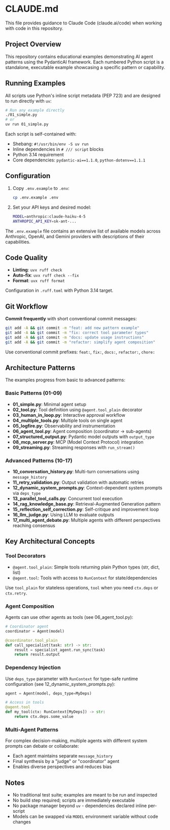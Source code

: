# CLAUDE.md

This file provides guidance to Claude Code (claude.ai/code) when working with code in this repository.

## Project Overview

This repository contains educational examples demonstrating AI agent patterns using the PydanticAI framework. Each numbered Python script is a standalone, executable example showcasing a specific pattern or capability.

## Running Examples

All scripts use Python's inline script metadata (PEP 723) and are designed to run directly with `uv`:

```bash
# Run any example directly
./01_simple.py
# or
uv run 01_simple.py
```

Each script is self-contained with:
- Shebang: `#!/usr/bin/env -S uv run`
- Inline dependencies in `# /// script` blocks
- Python 3.14 requirement
- Core dependencies: `pydantic-ai==1.1.0`, `python-dotenv==1.1.1`

## Configuration

1. Copy `.env.example` to `.env`:
   ```bash
   cp .env.example .env
   ```

2. Set your API keys and desired model:
   ```bash
   MODEL=anthropic:claude-haiku-4-5
   ANTHROPIC_API_KEY=sk-ant-...
   ```

The `.env.example` file contains an extensive list of available models across Anthropic, OpenAI, and Gemini providers with descriptions of their capabilities.

## Code Quality

- **Linting**: `uvx ruff check`
- **Auto-fix**: `uvx ruff check --fix`
- **Format**: `uvx ruff format`

Configuration in `.ruff.toml` with Python 3.14 target.

## Git Workflow

**Commit frequently** with short conventional commit messages:

```bash
git add -A && git commit -m "feat: add new pattern example"
git add -A && git commit -m "fix: correct tool parameter types"
git add -A && git commit -m "docs: update usage instructions"
git add -A && git commit -m "refactor: simplify agent composition"
```

Use conventional commit prefixes: `feat:`, `fix:`, `docs:`, `refactor:`, `chore:`

## Architecture Patterns

The examples progress from basic to advanced patterns:

### Basic Patterns (01-09)
- **01_simple.py**: Minimal agent setup
- **02_tool.py**: Tool definition using `@agent.tool_plain` decorator
- **03_human_in_loop.py**: Interactive approval workflow
- **04_multiple_tools.py**: Multiple tools on single agent
- **05_logfire.py**: Observability and instrumentation
- **06_agent_tool.py**: Agent composition (coordinator → sub-agents)
- **07_structured_output.py**: Pydantic model outputs with `output_type`
- **08_mcp_server.py**: MCP (Model Context Protocol) integration
- **09_streaming.py**: Streaming responses with `run_stream()`

### Advanced Patterns (10-17)
- **10_conversation_history.py**: Multi-turn conversations using `message_history`
- **11_retry_validation.py**: Output validation with automatic retries
- **12_dynamic_system_prompts.py**: Context-dependent system prompts via `deps_type`
- **13_parallel_tool_calls.py**: Concurrent tool execution
- **14_rag_knowledge_base.py**: Retrieval-Augmented Generation pattern
- **15_reflection_self_correction.py**: Self-critique and improvement loop
- **16_llm_judge.py**: Using LLM to evaluate outputs
- **17_multi_agent_debate.py**: Multiple agents with different perspectives reaching consensus

## Key Architectural Concepts

### Tool Decorators
- `@agent.tool_plain`: Simple tools returning plain Python types (str, dict, list)
- `@agent.tool`: Tools with access to `RunContext` for state/dependencies

Use `tool_plain` for stateless operations, `tool` when you need `ctx.deps` or `ctx.retry`.

### Agent Composition
Agents can use other agents as tools (see 06_agent_tool.py):
```python
# Coordinator agent
coordinator = Agent(model)

@coordinator.tool_plain
def call_specialist(task: str) -> str:
    result = specialist_agent.run_sync(task)
    return result.output
```

### Dependency Injection
Use `deps_type` parameter with `RunContext` for type-safe runtime configuration (see 12_dynamic_system_prompts.py):
```python
agent = Agent(model, deps_type=MyDeps)

# Access in tools
@agent.tool
def my_tool(ctx: RunContext[MyDeps]) -> str:
    return ctx.deps.some_value
```

### Multi-Agent Patterns
For complex decision-making, multiple agents with different system prompts can debate or collaborate:
- Each agent maintains separate `message_history`
- Final synthesis by a "judge" or "coordinator" agent
- Enables diverse perspectives and reduces bias

## Notes

- No traditional test suite; examples are meant to be run and inspected
- No build step required; scripts are immediately executable
- No package manager beyond `uv` - dependencies declared inline per-script
- Models can be swapped via `MODEL` environment variable without code changes
